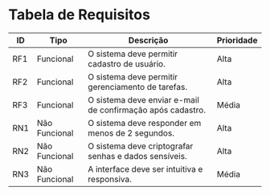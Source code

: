 # Tabela de Requisitos

| ID  | Tipo              | Descrição                                                  | Prioridade |
|-----|-------------------|------------------------------------------------------------|------------|
| RF1 | Funcional         | O sistema deve permitir cadastro de usuário.               | Alta       |
| RF2 | Funcional         | O sistema deve permitir gerenciamento de tarefas.          | Alta       |
| RF3 | Funcional         | O sistema deve enviar e-mail de confirmação após cadastro. | Média      |
| RN1 | Não Funcional     | O sistema deve responder em menos de 2 segundos.           | Alta       |
| RN2 | Não Funcional     | O sistema deve criptografar senhas e dados sensíveis.      | Alta       |
| RN3 | Não Funcional     | A interface deve ser intuitiva e responsiva.               | Média      |
